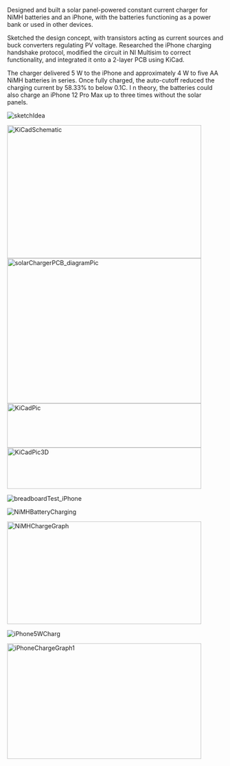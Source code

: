 Designed and built a solar panel-powered constant current charger for NiMH batteries and an iPhone, 
with the batteries functioning as a power bank or used in other devices.

Sketched the design concept, with transistors acting as current sources and buck converters regulating PV voltage. 
Researched the iPhone charging handshake protocol, modified the circuit in NI Multisim to correct functionality, and integrated it onto a 2-layer PCB using KiCad.

The charger delivered 5 W to the iPhone and approximately 4 W to five AA NiMH batteries in series. 
Once fully charged, the auto-cutoff reduced the charging current by 58.33% to below 0.1C. I
n theory, the batteries could also charge an iPhone 12 Pro Max up to three times without the solar panels.

![sketchIdea](https://github.com/user-attachments/assets/a798d90c-eaf5-4b76-b7a3-2d167c629f24)

<img width="452" height="310" alt="KiCadSchematic" src="https://github.com/user-attachments/assets/27abac9c-3c68-4ecf-8c56-6b1fb8303408" />

<img width="452" height="338" alt="solarChargerPCB_diagramPic" src="https://github.com/user-attachments/assets/0beba35f-348f-4680-a6ce-3043729a4e4e" />

<img width="452" height="103" alt="KiCadPic" src="https://github.com/user-attachments/assets/3de56da4-e0ac-41f8-99d5-0ff58d4aa47c" />

<img width="452" height="96" alt="KiCadPic3D" src="https://github.com/user-attachments/assets/f6273008-9e21-4305-918d-26eba389186c" />

![breadboardTest_iPhone](https://github.com/user-attachments/assets/f18b6622-74e6-42cb-978d-7142cfd17847)

![NiMHBatteryCharging](https://github.com/user-attachments/assets/77f162cd-4f6b-4a62-8642-5ab6176955d2)

<img width="452" height="239" alt="NiMHChargeGraph" src="https://github.com/user-attachments/assets/34b08b46-f177-4980-bd69-2e78b5c5fa1b" />

![iPhone5WCharg](https://github.com/user-attachments/assets/f9acb1dd-e3b3-4317-9361-545f94991015)

<img width="452" height="269" alt="iPhoneChargeGraph1" src="https://github.com/user-attachments/assets/9ec02643-34d9-4bdd-be50-32ae7d992c6a" />
